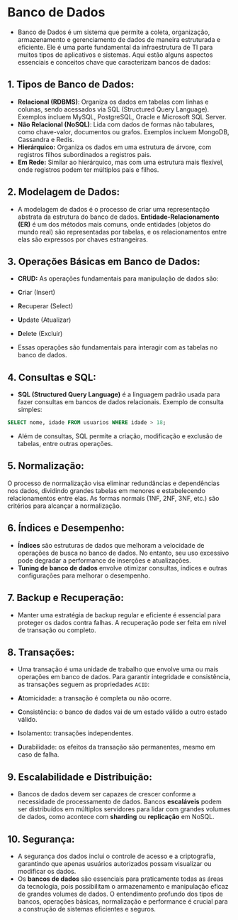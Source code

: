 # Banco de Dados
- Banco de Dados é um sistema que permite a coleta, organização, armazenamento e gerenciamento de dados de maneira estruturada e eficiente. Ele é uma parte fundamental da infraestrutura de TI para muitos tipos de aplicativos e sistemas. Aqui estão alguns aspectos essenciais e conceitos chave que caracterizam bancos de dados:

## 1. Tipos de Banco de Dados:
- **Relacional (RDBMS)**: Organiza os dados em tabelas com linhas e colunas, sendo acessados via SQL (Structured Query Language). Exemplos incluem MySQL, PostgreSQL, Oracle e Microsoft SQL Server.
- **Não Relacional (NoSQL)**: Lida com dados de formas não tabulares, como chave-valor, documentos ou grafos. Exemplos incluem MongoDB, Cassandra e Redis.
- **Hierárquico:** Organiza os dados em uma estrutura de árvore, com registros filhos subordinados a registros pais.
- **Em Rede:** Similar ao hierárquico, mas com uma estrutura mais flexível, onde registros podem ter múltiplos pais e filhos.

## 2. Modelagem de Dados:
- ​A modelagem de dados é o processo de criar uma representação abstrata da estrutura do banco de dados. **Entidade-Relacionamento (ER)** é um dos métodos mais comuns, onde entidades (objetos do mundo real) são representadas por tabelas, e os relacionamentos entre elas são expressos por chaves estrangeiras.

## 3. Operações Básicas em Banco de Dados:

- **CRUD:** As operações fundamentais para manipulação de dados são:
- **C**riar (Insert)
- **R**ecuperar (Select)
- **U**pdate (Atualizar)
- **D**elete (Excluir)

- Essas operações são fundamentais para interagir com as tabelas no banco de dados.

## 4. Consultas e SQL:
- **SQL (Structured Query Language)** é a linguagem padrão usada para fazer consultas em bancos de dados relacionais. Exemplo de consulta simples:
```sql
SELECT nome, idade FROM usuarios WHERE idade > 18;
```
- Além de consultas, SQL permite a criação, modificação e exclusão de tabelas, entre outras operações.

## 5. Normalização:

​O processo de normalização visa eliminar redundâncias e dependências nos dados, dividindo grandes tabelas em menores e estabelecendo relacionamentos entre elas. As formas normais (1NF, 2NF, 3NF, etc.) são critérios para alcançar a normalização.

## 6. Índices e Desempenho:
- **Índices** são estruturas de dados que melhoram a velocidade de operações de busca no banco de dados. No entanto, seu uso excessivo pode degradar a performance de inserções e atualizações.
- **Tuning de banco de dados** envolve otimizar consultas, índices e outras configurações para melhorar o desempenho.

## 7. Backup e Recuperação:
- Manter uma estratégia de backup regular e eficiente é essencial para proteger os dados contra falhas. A recuperação pode ser feita em nível de transação ou completo.

## 8. Transações:

- Uma transação é uma unidade de trabalho que envolve uma ou mais operações em banco de dados. Para garantir integridade e consistência, as transações seguem as propriedades `ACID`:

- **A**tomicidade: a transação é completa ou não ocorre.
- **C**onsistência: o banco de dados vai de um estado válido a outro estado válido.
- **I**solamento: transações independentes.
- **D**urabilidade: os efeitos da transação são permanentes, mesmo em caso de falha.

## 9. Escalabilidade e Distribuição:

- Bancos de dados devem ser capazes de crescer conforme a necessidade de processamento de dados. Bancos **escaláveis** podem ser distribuídos em múltiplos servidores para lidar com grandes volumes de dados, como acontece com **sharding** ou **replicação** em NoSQL.

## 10. Segurança:

- ​A segurança dos dados inclui o controle de acesso e a criptografia, garantindo que apenas usuários autorizados possam visualizar ou modificar os dados.
- Os **bancos de dados** são essenciais para praticamente todas as áreas da tecnologia, pois possibilitam o armazenamento e manipulação eficaz de grandes volumes de dados. O entendimento profundo dos tipos de bancos, operações básicas, normalização e performance é crucial para a construção de sistemas eficientes e seguros.​